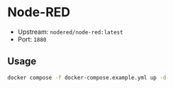 # Node-RED

- Upstream: `nodered/node-red:latest`
- Port: `1880`

## Usage

```bash
docker compose -f docker-compose.example.yml up -d
```
